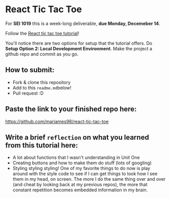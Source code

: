 # React Tic Tac Toe

For **SEI 1019** this is a week-long deliverable, **due Monday, Decemeber 14**.

Follow the [React tic tac toe tutorial](https://reactjs.org/tutorial/tutorial.html)!

You'll notice there are two options for setup that the tutorial offers. Do **Setup Option 2: Local Development Environment**. Make the project a github repo and commit as you go.

## How to submit:

* Fork & clone this repository
* Add to this `readme.md`below!
* Pull request :D 

## Paste the link to your finished repo here:

https://github.com/marjames98/react-tic-tac-toe

## Write a brief `reflection` on what you learned from this tutorial here:

* A lot about functions that I wasn't understanding in Unit One
* Creating buttons and how to make them do stuff (lots of googling)
* Styling styling styling! One of my favorite things to do now is play around with the style code to see if I can get things to look how I see them in my head, on screen. The more I do the same thing over and over (and cheat by looking back at my previous repos), the more that constant repetition becomes embedded information in my brain. 

